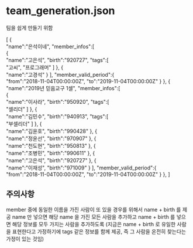 # team_generation.json
팀을 쉽게 만들기 위함

[
    {  
      "name":"은석이네",
      "member_infos":[  
        {  
          "name":"고은석",
          "birth":"920727",
          "tags":[  
            "고씨",
            "프로그래머"
          ]
        },
        {  
          "name":"고경석"
        }
      ],
      "member_valid_period":{  
        "from":"2018-11-04T00:00:00Z",
        "to":"2019-11-04T00:00:00Z"
      }
    },
    {  
      "name":"2019년 믿음교구 1셀",
      "member_infos":[  
        {  
          "name":"이사라",
          "birth":"950920",
          "tags":[  
            "셀리더"
          ]
        },
        {  
          "name":"김민수",
          "birth":"940913",
          "tags":[  
            "부셀리더"
          ]
        },
        {  
          "name":"김윤호",
          "birth":"990428"
        },
        {  
          "name":"정윤선",
          "birth":"970907"
        },
        {  
          "name":"천도현",
          "birth":"950813"
        },
        {  
          "name":"조병민",
          "birth":"990611"
        },
        {  
          "name":"고은석",
          "birth":"920727"
        },
        {  
          "name":"이재성",
          "birth":"971009"
        }
      ],
      "member_valid_period":{  
        "from":"2018-11-04T00:00:00Z",
        "to":"2019-11-04T00:00:00Z"
      }
    },
]


## 주의사항
member 중에 동일한 이름을 가진 사람이 또 있을 경우를 위해서 name + birth 를 제공
name 만 넣으면 해당 name 을 가진 모든 사람을 추가하고
name + birth 를 넣으면 해당 정보를 모두 가지는 사람을 추가하도록
(지금은 name + birth 로 유일한 사람을 표현한다고 가정하기에 tags 같은 정보를 함께 제공, 즉 그 사람을 온전히 찾는다는 가정이 있는 것임)


